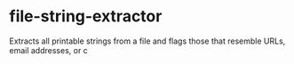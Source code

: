 # file-string-extractor
Extracts all printable strings from a file and flags those that resemble URLs, email addresses, or c
